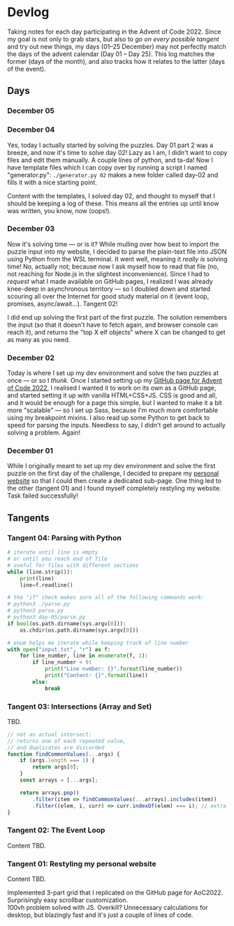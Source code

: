 # Devlog

Taking notes for each day participating in the Advent of Code 2022. Since my goal is not only to grab stars, but also to _go on every possible tangent_ and try out new things, my days (01–25 December) may not perfectly match the days of the advent calendar (Day 01 – Day 25). This log matches the former (days of the month), and also tracks how it relates to the latter (days of the event).

## Days

### December 05

### December 04

Yes, today I actually started by solving the puzzles. Day 01 part 2 was a breeze, and now it's time to solve day 02! Lazy as I am, I didn't want to copy files and edit them manually. A couple lines of python, and ta-da! Now I have template files which I can copy over by running a script I named "generator.py": `./generator.py 02` makes a new folder called day-02 and fills it with a nice starting point. 

Content with the templates, I solved day 02, and thought to myself that I should be keeping a log of these. This means all the entries up until know was written, you know, now (oops!).


### December 03

Now it's solving time — or is it? While mulling over how best to import the puzzle input into my website, I decided to parse the plain-text file into JSON using Python from the WSL terminal. It went well, meaning it _really is_ solving time! No, actually not; because now I ask myself how to read that file (no, not reaching for Node.js in the slightest inconvenience). Since I had to _request_ what I made available on GitHub pages, I realized I was already knee-deep in asynchronous territory — so I doubled down and started scouring all over the Internet for good study material on it (event loop, promises, async/await...). Tangent 02! 

I did end up solving the first part of the first puzzle. The solution remembers the input (so that it doesn't have to fetch again, and browser console can reach it), and returns the "top X elf objects" where X can be changed to get as many as you need.


### December 02

Today is where I set up my dev environment and solve the two puzzles at once — or so I _thunk._ Once I started setting up my [GitHub page for Advent of Code 2022](https://pompyproductions.github.io/aoc-2022/), I realised I wanted it to work on its own as a GitHub page, and started setting it up with vanilla HTML+CSS+JS. CSS is good and all, and it would be enough for a page this simple, but I wanted to make it a bit more "scalable" — so I set up Sass, because I'm much more comfortable using my breakpoint mixins. I also read up some Python to get back to speed for parsing the inputs. Needless to say, I didn't get around to actually solving a problem. Again!


### December 01

While I originally meant to set up my dev environment and solve the first puzzle on the first day of the challenge, I decided to prepare my [personal website](https://erengazioglu.com) so that I could then create a dedicated sub-page. One thing led to the other (tangent 01) and I found myself completely restyling my website. Task failed successfully!


## Tangents

### Tangent 04: Parsing with Python

```py
# iterate until line is empty
# or until you reach end of file
# useful for files with different sections
while (line.strip()): 
    print(line)
    line=f.readline()
```

```py
# the "if" check makes sure all of the following commands work:
# python3 ./parse.py
# python3 parse.py
# python3 day-05/parse.py
if bool(os.path.dirname(sys.argv[0])):
    os.chdir(os.path.dirname(sys.argv[0]))
```

```py
# enum helps me iterate while keeping track of line number
with open("input.txt", "r") as f:
    for line_number, line in enumerate(f, 1):
        if line_number < 9:
            print("Line number: {}".format(line_number))
            print("Content: {}".format(line))
        else:
            break
```

### Tangent 03: Intersections (Array and Set)

TBD.

```js
// not an actual intersect: 
// returns one of each repeated value, 
// and duplicates are discarded
function findCommonValues(...args) {
    if (args.length === 1) {
        return args[0];
    }
    const arrays = [...args];

    return arrays.pop()
        .filter(item => findCommonValues(...arrays).includes(item))
        .filter((elem, i, curr) => curr.indexOf(elem) === i); // extra step to discard duplicates
}
```


### Tangent 02: The Event Loop

Content TBD. 


### Tangent 01: Restyling my personal website

Content TBD.

Implemented 3-part grid that I replicated on the GitHub page for AoC2022.  
Surprisingly easy scrollbar customization.  
100vh problem solved with JS. Overkill? Unnecessary calculations for desktop, but blazingly fast and it's just a couple of lines of code.

